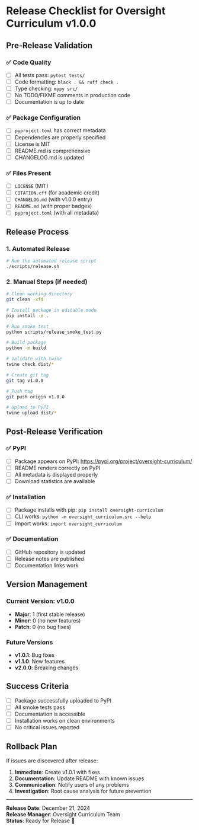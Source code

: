 # Release Checklist for Oversight Curriculum v1.0.0

## Pre-Release Validation

### ✅ Code Quality
- [ ] All tests pass: `pytest tests/`
- [ ] Code formatting: `black . && ruff check .`
- [ ] Type checking: `mypy src/`
- [ ] No TODO/FIXME comments in production code
- [ ] Documentation is up to date

### ✅ Package Configuration
- [ ] `pyproject.toml` has correct metadata
- [ ] Dependencies are properly specified
- [ ] License is MIT
- [ ] README.md is comprehensive
- [ ] CHANGELOG.md is updated

### ✅ Files Present
- [ ] `LICENSE` (MIT)
- [ ] `CITATION.cff` (for academic credit)
- [ ] `CHANGELOG.md` (with v1.0.0 entry)
- [ ] `README.md` (with proper badges)
- [ ] `pyproject.toml` (with all metadata)

## Release Process

### 1. Automated Release
```bash
# Run the automated release script
./scripts/release.sh
```

### 2. Manual Steps (if needed)
```bash
# Clean working directory
git clean -xfd

# Install package in editable mode
pip install -e .

# Run smoke test
python scripts/release_smoke_test.py

# Build package
python -m build

# Validate with twine
twine check dist/*

# Create git tag
git tag v1.0.0

# Push tag
git push origin v1.0.0

# Upload to PyPI
twine upload dist/*
```

## Post-Release Verification

### ✅ PyPI
- [ ] Package appears on PyPI: https://pypi.org/project/oversight-curriculum/
- [ ] README renders correctly on PyPI
- [ ] All metadata is displayed properly
- [ ] Download statistics are available

### ✅ Installation
- [ ] Package installs with pip: `pip install oversight-curriculum`
- [ ] CLI works: `python -m oversight_curriculum.src --help`
- [ ] Import works: `import oversight_curriculum`

### ✅ Documentation
- [ ] GitHub repository is updated
- [ ] Release notes are published
- [ ] Documentation links work

## Version Management

### Current Version: v1.0.0
- **Major**: 1 (first stable release)
- **Minor**: 0 (no new features)
- **Patch**: 0 (no bug fixes)

### Future Versions
- **v1.0.1**: Bug fixes
- **v1.1.0**: New features
- **v2.0.0**: Breaking changes

## Success Criteria

- [ ] Package successfully uploaded to PyPI
- [ ] All smoke tests pass
- [ ] Documentation is accessible
- [ ] Installation works on clean environments
- [ ] No critical issues reported

## Rollback Plan

If issues are discovered after release:

1. **Immediate**: Create v1.0.1 with fixes
2. **Documentation**: Update README with known issues
3. **Communication**: Notify users of any problems
4. **Investigation**: Root cause analysis for future prevention

---

**Release Date**: December 21, 2024  
**Release Manager**: Oversight Curriculum Team  
**Status**: Ready for Release 🚀 